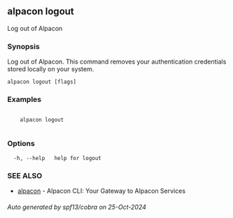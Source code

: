 ## alpacon logout

Log out of Alpacon

### Synopsis

Log out of Alpacon. This command removes your authentication credentials stored locally on your system.

```
alpacon logout [flags]
```

### Examples

```

	alpacon logout
	
```

### Options

```
  -h, --help   help for logout
```

### SEE ALSO

* [alpacon](alpacon.md)	 - Alpacon CLI: Your Gateway to Alpacon Services

###### Auto generated by spf13/cobra on 25-Oct-2024

